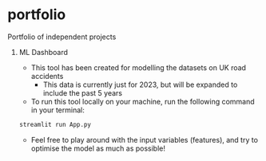 # portfolio
Portfolio of independent projects

1. ML Dashboard
    * This tool has been created for modelling the datasets on UK road accidents
        * This data is currently just for 2023, but will be expanded to include the past 5 years
    * To run this tool locally on your machine, run the following command in your terminal:

    ```python
    streamlit run App.py
    ```

    * Feel free to play around with the input variables (features), and try to optimise the model as much as possible!

    


